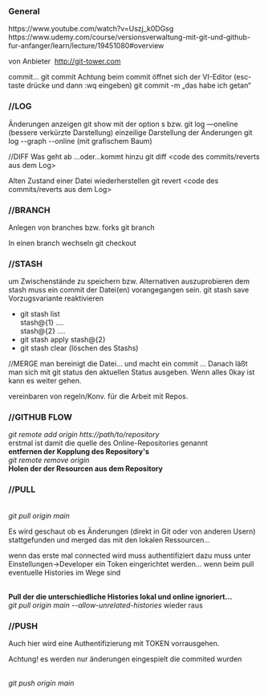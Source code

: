 <style>
red{color:red;}
</style>
<h3>General</h3>
https://www.youtube.com/watch?v=Uszj_k0DGsg
https://www.udemy.com/course/versionsverwaltung-mit-git-und-github-fur-anfanger/learn/lecture/19451080#overview


von Anbieter  http://git-tower.com

commit…
git commit <file>
Achtung beim commit öffnet sich der VI-Editor (esc-taste drücke und dann :wq eingeben)
git commit  -m „das habe ich getan“ <file>

<h3>//LOG</h3> 
Änderungen anzeigen
git show 
mit der option s 
bzw. 
git log —oneline (bessere verkürzte Darstellung) 
einzeilige Darstellung der Änderungen
git log --graph --online (mit grafischem Baum)

//DIFF
Was geht ab …oder…kommt hinzu 
git diff <code des commits/reverts aus dem Log>

Alten Zustand einer Datei wiederherstellen 
git revert <code des commits/reverts aus dem Log>

<h3>//BRANCH</h3>
Anlegen von branches bzw. forks
git branch  <name>

In einen branch wechseln
git checkout <name>
  
<h3>//STASH</h3>
um Zwischenstände zu speichern bzw. Alternativen auszuprobieren
dem stash muss ein commit der Datei(en) vorangegangen sein.
git stash save <name> 
Vorzugsvariante reaktivieren
<ul><li>git stash list
<br>stash@{1} ….
<br>stash@{2} ….
  </li>
  <li>git stash apply stash@{2}</li>
  <li>git stash clear (löschen des Stashs)</li></ul>

//MERGE
man bereinigt die Datei… und macht ein commit …
Danach läßt man sich mit git status den aktuellen Status ausgeben.
Wenn alles 0kay ist kann es weiter gehen.

vereinbaren von regeln/Konv. für die Arbeit mit Repos.
<h3>//GITHUB FLOW</h3>
<i>git remote add origin htts://path/to/repository</i>
<br>erstmal ist damit die quelle des Online-Repositories
genannt 
<br><b>entfernen der Kopplung des Repository's</b>
<br><i>git remote remove origin </i>
<br><b>Holen der der Resourcen aus dem Repository</b>
<h3>//PULL</h3>
<br><i>git pull origin main</i>
<p>Es wird geschaut ob es Änderungen (direkt in Git oder von anderen Usern) 
stattgefunden und merged das mit den lokalen Ressourcen...</p>
<p>wenn das erste mal connected wird muss authentifiziert 
dazu muss unter Einstellungen->Developer ein Token eingerichtet werden...
wenn beim pull eventuelle Histories im Wege sind
</p>
<br><b>Pull der die unterschiedliche Histories lokal und online ignoriert...</b>
<br><i>git pull origin main --allow-unrelated-histories</i>
wieder raus
<h3>//PUSH</h3>
<p>Auch hier wird eine Authentifizierung mit TOKEN vorrausgehen.</p>
<p class="red">Achtung! es werden nur änderungen eingespielt die commited wurden</p>
<br><i>git push origin main</i>


